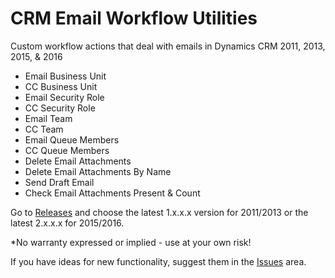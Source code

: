 # CRM Email Workflow Utilities
Custom workflow actions that deal with emails in Dynamics CRM 2011, 2013, 2015, & 2016

* Email Business Unit
* CC Business Unit
* Email Security Role
* CC Security Role
* Email Team
* CC Team
* Email Queue Members
* CC Queue Members
* Delete Email Attachments
* Delete Email Attachments By Name
* Send Draft Email
* Check Email Attachments Present & Count

Go to [Releases](https://github.com/jlattimer/CRM-Email-Workflow-Utilities/releases) and choose the latest 1.x.x.x version for 2011/2013 or the latest 2.x.x.x for 2015/2016.

*No warranty expressed or implied - use at your own risk!

If you have ideas for new functionality, suggest them in the [Issues](https://github.com/jlattimer/CRM-Email-Workflow-Utilities/issues) area.
